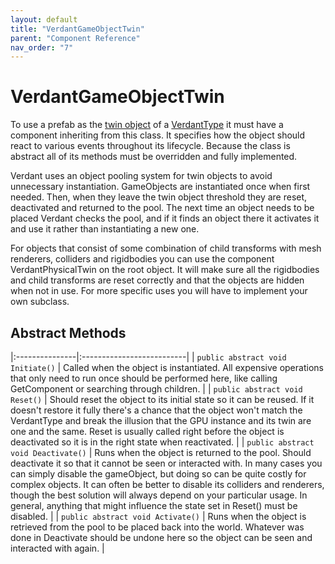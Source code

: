 ```yaml
---
layout: default
title: "VerdantGameObjectTwin"
parent: "Component Reference"
nav_order: "7"
---
```


# VerdantGameObjectTwin

To use a prefab as the [twin object](../AdvancedGuide/UsingTwinObjects) of a [VerdantType](DataTypes/VerdantType) it must have a component inheriting from this class. It specifies how the object should react to various events throughout its lifecycle. Because the class is abstract all of its methods must be overridden and fully implemented.

Verdant uses an object pooling system for twin objects to avoid unnecessary instantiation. GameObjects are instantiated once when first needed. Then, when they leave the twin object threshold they are reset, deactivated and returned to the pool. The next time an object needs to be placed Verdant checks the pool, and if it finds an object there it activates it and use it rather than instantiating a new one. 

For objects that consist of some combination of child transforms with mesh renderers, colliders and rigidbodies you can use the component VerdantPhysicalTwin on the root object. It will make sure all the rigidbodies and child transforms are reset correctly and that the objects are hidden when not in use. For more specific uses you will have to implement your own subclass.


## Abstract Methods

|:---------------|:--------------------------|
| `public abstract void Initiate()` | Called when the object is instantiated. All expensive operations that only need to run once should be performed here, like calling GetComponent or searching through children.  |
| `public abstract void Reset()` | Should reset the object to its initial state so it can be reused. If it doesn't restore it fully there's a chance that the object won't match the VerdantType and break the illusion that the GPU instance and its twin are one and the same. Reset is usually called right before the object is deactivated so it is in the right state when reactivated.   |
| `public abstract void Deactivate()` | Runs when the object is returned to the pool. Should deactivate it so that it cannot be seen or interacted with. In many cases you can simply disable the gameObject, but doing so can be quite costly for complex objects. It can often be better to disable its colliders and renderers, though the best solution will always depend on your particular usage. In general, anything that might influence the state set in Reset() must be disabled. |
| `public abstract void Activate()` | Runs when the object is retrieved from the pool to be placed back into the world. Whatever was done in Deactivate should be undone here so the object can be seen and interacted with again. |

